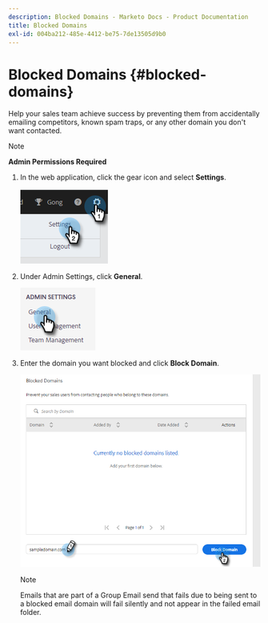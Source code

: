 ```yaml
---
description: Blocked Domains - Marketo Docs - Product Documentation
title: Blocked Domains
exl-id: 004ba212-485e-4412-be75-7de13505d9b0
---
```

# Blocked Domains {#blocked-domains}

Help your sales team achieve success by preventing them from accidentally emailing competitors, known spam traps, or any other domain you don't want contacted.

>[!NOTE]
>
>**Admin Permissions Required**

1. In the web application, click the gear icon and select **Settings**.

   ![](assets/blocked-domains-1.png)

1. Under Admin Settings, click **General**.

   ![](assets/blocked-domains-2.png)

1. Enter the domain you want blocked and click **Block Domain**.

   ![](assets/blocked-domains-3.png)

   >[!NOTE]
   >
   >Emails that are part of a Group Email send that fails due to being sent to a blocked email domain will fail silently and not appear in the failed email folder.
